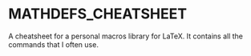 # MATHDEFS_CHEATSHEET
A cheatsheet for a personal macros library for LaTeX. It contains all the commands that I often use.
